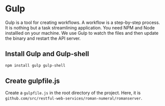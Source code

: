 # Gulp

Gulp is a tool for creating workflows. A workflow is a step-by-step process. It is nothing but a task streamlining application. You need NPM and Node installled on your machine. We use Gulp to watch the files and then update the binary and restart the API server. 

## Install Gulp and Gulp-shell

```bash
npm install gulp gulp-shell
```

## Create gulpfile.js

Create a `gulpfile.js` in the root directory of the project. Here, it is `github.com/src/restful-web-services/roman-numeral/romanserver`. 

